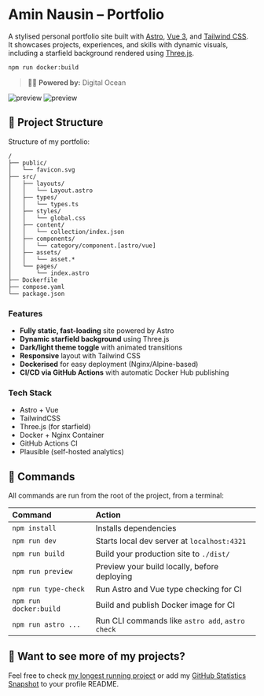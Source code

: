 # Amin Nausin – Portfolio

A stylised personal portfolio site built with [Astro](https://astro.build/), [Vue 3](https://vuejs.org/), and [Tailwind CSS](https://tailwindcss.com/).  
It showcases projects, experiences, and skills with dynamic visuals, including a starfield background rendered using [Three.js](https://threejs.org/).

```sh
npm run docker:build
```

> 🧑‍🚀 **Powered by:** Digital Ocean

![preview](https://github.com/user-attachments/assets/bd79858f-c4d8-4a7e-a795-da5c8a37b5ce#gh-light-mode-only)
![preview](https://github.com/user-attachments/assets/a357ad2c-01a1-49da-9359-467f7381b3be#gh-dark-mode-only)

## 🚀 Project Structure

Structure of my portfolio:

```text
/
├── public/
│   └── favicon.svg
├── src/
│   ├── layouts/
│   │   └── Layout.astro
│   ├── types/
│   │   └── types.ts
│   ├── styles/
│   │   └── global.css
│   ├── content/
│   │   └── collection/index.json
│   ├── components/
│   │   └── category/component.[astro/vue]
│   ├── assets/
│   │   └── asset.*
│   └── pages/
│       └── index.astro
├── Dockerfile
├── compose.yaml
└── package.json
```

### Features

- **Fully static, fast-loading** site powered by Astro
- **Dynamic starfield background** using Three.js
- **Dark/light theme toggle** with animated transitions
- **Responsive** layout with Tailwind CSS
- **Dockerised** for easy deployment (Nginx/Alpine-based)
- **CI/CD via GitHub Actions** with automatic Docker Hub publishing

### Tech Stack

- Astro + Vue
- TailwindCSS
- Three.js (for starfield)
- Docker + Nginx Container
- GitHub Actions CI
- Plausible (self-hosted analytics)

## 🧞 Commands

All commands are run from the root of the project, from a terminal:

| Command                   | Action                                           |
| :------------------------ | :----------------------------------------------- |
| `npm install`             | Installs dependencies                            |
| `npm run dev`             | Starts local dev server at `localhost:4321`      |
| `npm run build`           | Build your production site to `./dist/`          |
| `npm run preview`         | Preview your build locally, before deploying     |
| `npm run type-check`      | Run Astro and Vue type checking for CI           |
| `npm run docker:build`    | Build and publish Docker image for CI            |
| `npm run astro ...`       | Run CLI commands like `astro add`, `astro check` |

## 👀 Want to see more of my projects?

Feel free to check [my longest running project](https://github.com/aminnausin/mediaServer) or add my [GitHub Statistics Snapshot](https://github.com/aminnausin/snapshot) to your profile README.
